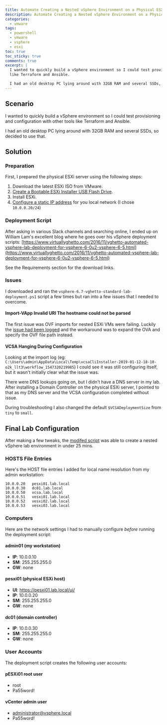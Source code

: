 ```yaml
---
title: Automate Creating a Nested vSphere Environment on a Physical ESXi Host
description: Automate Creating a Nested vSphere Environment on a Physical ESXi Host
categories:
  - vmware
tags:
  - powershell
  - vmware
  - vsphere
  - esxi
toc: true
toc_sticky: true
comments: true
excerpt: |
  I wanted to quickly build a vSphere environment so I could test provisioning and configuration with other tools
  like Terraform and Ansible.

  I had an old desktop PC lying around with 32GB RAM and several SSDs, so decided to use that.
---
```


## Scenario

I wanted to quickly build a vSphere environment so I could test provisioning and configuration with other tools
like Terraform and Ansible.

I had an old desktop PC lying around with 32GB RAM and several SSDs, so decided to use that.

## Solution

### Preparation

First, I prepared the physical ESXi server using the following steps:

1. Download the latest ESXi ISO from VMware.
1. [Create a Bootable ESXi Installer USB Flash Drive](https://www.virten.net/2014/12/howto-create-a-bootable-esxi-installer-usb-flash-drive/).
1. Install ESXi.
1. [Configure a static IP address](https://msptechs.com/how-to-configure-static-ip-on-vmware-esxi-6-7/) for you local network (I chose `10.0.0.20/24`)

### Deployment Script

After asking in various Slack channels and searching online, I ended up on William Lam's excellent blog where he
goes over his vSphere deployment scripts: [https://www.virtuallyghetto.com/2016/11/vghetto-automated-vsphere-lab-deployment-for-vsphere-6-0u2-vsphere-6-5.html](https://www.virtuallyghetto.com/2016/11/vghetto-automated-vsphere-lab-deployment-for-vsphere-6-0u2-vsphere-6-5.html)

See the Requirements section for the download links.

### Issues

I downloaded and ran the `vsphere-6.7-vghetto-standard-lab-deployment.ps1` script a few times but ran into a few
issues that I needed to overcome.

#### Import-VApp Invalid URI The hostname could not be parsed

The first issue was OVF imports for nested ESXi VMs were failing. Luckily the
[issue had been logged](https://github.com/lamw/vghetto-vsphere-automated-lab-deployment/issues/15) and the
workaround was to expand the OVA and specify the OVF file path instead.

#### VCSA Hanging During Configuration

Looking at the import log (eg: `C:\Users\admin\AppData\Local\Temp\vcsaCliInstaller-2019-01-12-18-10-o2k_llt3\workflow_1547320219985`)
I could see it was still configuring itself, but it wasn't initially clear what the issue was.

There were DNS lookups going on, but I didn't have a DNS server in my lab. After installing a Domain Controller on
the physical ESXi server, I pointed to that as my DNS server and the VCSA configuration completed without issue.

During troubleshooting I also changed the default `$VCSADeploymentSize` from `tiny` to `small`.

## Final Lab Configuration

After making a few tweaks, the [modifed script](https://github.com/adamrushuk/vghetto-vsphere-automated-lab-deployment/blob/master/vsphere-6.7-vghetto-standard-lab-deployment.ps1) was able to create a nested vSphere lab environment in under 25 mins.

### HOSTS File Entries

Here's the HOST file entries I added for local name resolution from my admin workstation:

```
10.0.0.20	pesxi01.lab.local
10.0.0.30	dc01.lab.local
10.0.0.50	vcsa.lab.local
10.0.0.51	vesxi01.lab.local
10.0.0.52	vesxi02.lab.local
10.0.0.53	vesxi03.lab.local
```

### Computers

Here are the network settings I had to manually configure _before_ running the deployment script:

#### admin01 (my workstation)

- **IP**: 10.0.0.10
- **SM**: 255.255.255.0
- **GW**: none

#### pesxi01 (physical ESXi host)

- **UI**: https://pesxi01.lab.local/ui/
- **IP**: 10.0.0.20
- **SM**: 255.255.255.0
- **GW**: none

#### dc01 (domain controller)

- **IP**: 10.0.0.30
- **SM**: 255.255.255.0
- **GW**: none

### User Accounts

The deployment script creates the following user accounts:

#### pESXi01 root user

- root
- Pa55word!

#### vCenter admin user

- administrator@vsphere.local
- Pa55word!
